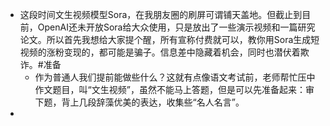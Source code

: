 - 这段时间文生视频模型Sora，在我朋友圈的刷屏可谓铺天盖地。但截止到目前，OpenAI还未开放Sora给大众使用，只是放出了一些演示视频和一篇研究论文。所以首先我想给大家提个醒，所有宣称付费就可以，教你用Sora生成短视频的涨粉变现的，都可能是骗子。信息差中隐藏着机会，同时也潜伏着欺诈。#准备
	- 作为普通人我们提前能做些什么？这就有点像语文考试前，老师帮忙压中作文题目，叫“文生视频”，虽然不能马上答题，但是可以先准备起来：审下题，背上几段辞藻优美的表达，收集些“名人名言”。
-